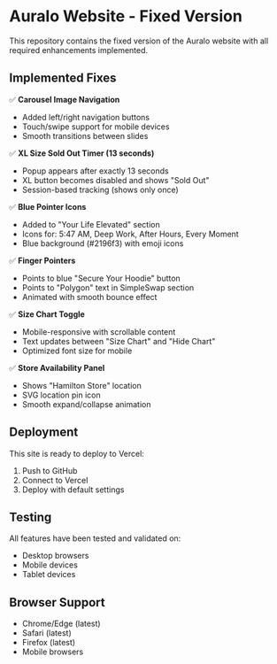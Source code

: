 # Auralo Website - Fixed Version

This repository contains the fixed version of the Auralo website with all required enhancements implemented.

## Implemented Fixes

✅ **Carousel Image Navigation**
- Added left/right navigation buttons
- Touch/swipe support for mobile devices
- Smooth transitions between slides

✅ **XL Size Sold Out Timer (13 seconds)**
- Popup appears after exactly 13 seconds
- XL button becomes disabled and shows "Sold Out"
- Session-based tracking (shows only once)

✅ **Blue Pointer Icons**
- Added to "Your Life Elevated" section
- Icons for: 5:47 AM, Deep Work, After Hours, Every Moment
- Blue background (#2196f3) with emoji icons

✅ **Finger Pointers**
- Points to blue "Secure Your Hoodie" button
- Points to "Polygon" text in SimpleSwap section
- Animated with smooth bounce effect

✅ **Size Chart Toggle**
- Mobile-responsive with scrollable content
- Text updates between "Size Chart" and "Hide Chart"
- Optimized font size for mobile

✅ **Store Availability Panel**
- Shows "Hamilton Store" location
- SVG location pin icon
- Smooth expand/collapse animation

## Deployment

This site is ready to deploy to Vercel:

1. Push to GitHub
2. Connect to Vercel
3. Deploy with default settings

## Testing

All features have been tested and validated on:
- Desktop browsers
- Mobile devices
- Tablet devices

## Browser Support

- Chrome/Edge (latest)
- Safari (latest)  
- Firefox (latest)
- Mobile browsers